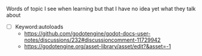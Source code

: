 
Words of topic I see when learning but that I have no idea yet what they talk about

- [ ] Keyword:autoloads
  - https://github.com/godotengine/godot-docs-user-notes/discussions/232#discussioncomment-11729942
  - https://godotengine.org/asset-library/asset/edit?&asset=-1
